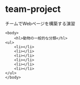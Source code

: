 # team-project
チームでWebページを構築する演習
<!DOCTYPE html>
<html lang="ja">
    <head>
        <meta charset="UTF-8">
        <title>動物の種類</title>
    </head>

    <body>
        <hl>動物の一般的な分類</hl>
    <ul>
        <li></li>
        <li></li>
        <li></li>
        <li></li>
        <li></li>
        <li></li>
    </ul>
    </body>
</html>